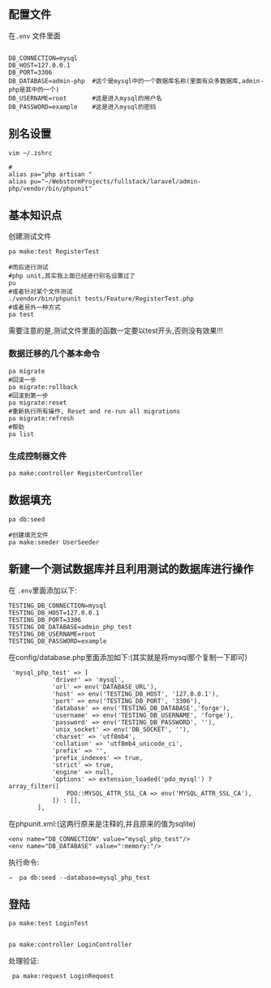 
## 配置文件
在`.env` 文件里面
```shell

DB_CONNECTION=mysql
DB_HOST=127.0.0.1
DB_PORT=3306
DB_DATABASE=admin-php  #这个是mysql中的一个数据库名称(里面有众多数据库,admin-php是其中的一个)
DB_USERNAME=root       #这是进入mysql的用户名
DB_PASSWORD=example    #这是进入mysql的密码
```

## 别名设置

```shell
vim ~/.zshrc

#
alias pa="php artisan "
alias pu="~/WebstormProjects/fullstack/laravel/admin-php/vendor/bin/phpunit"

```

## 基本知识点

创建测试文件
```shell
pa make:test RegisterTest

#而后进行测试
#php unit,其实我上面已经进行别名设置过了
pu
#或者针对某个文件测试
./vendor/bin/phpunit tests/Feature/RegisterTest.php
#或者另外一种方式
pa test
```

需要注意的是,测试文件里面的函数一定要以test开头,否则没有效果!!!

### 数据迁移的几个基本命令

```shell
pa migrate
#回滚一步
pa migrate:rollback
#回滚到第一步
pa migrate:reset
#重新执行所有操作, Reset and re-run all migrations
pa migrate:refresh
#帮助
pa list 
```

### 生成控制器文件

```shell
pa make:controller RegisterController
```


## 数据填充

```shell
pa db:seed

#创建填充文件
pa make:seeder UserSeeder
```


## 新建一个测试数据库并且利用测试的数据库进行操作
在 `.env`里面添加以下:

```shell
TESTING_DB_CONNECTION=mysql
TESTING_DB_HOST=127.0.0.1
TESTING_DB_PORT=3306
TESTING_DB_DATABASE=admin_php_test
TESTING_DB_USERNAME=root
TESTING_DB_PASSWORD=example
```

在config/database.php里面添加如下:(其实就是将mysql那个复制一下即可)

```shell
 'mysql_php_test' => [
            'driver' => 'mysql',
            'url' => env('DATABASE_URL'),
            'host' => env('TESTING_DB_HOST', '127.0.0.1'),
            'port' => env('TESTING_DB_PORT', '3306'),
            'database' => env('TESTING_DB_DATABASE','forge'),
            'username' => env('TESTING_DB_USERNAME', 'forge'),
            'password' => env('TESTING_DB_PASSWORD', ''),
            'unix_socket' => env('DB_SOCKET', ''),
            'charset' => 'utf8mb4',
            'collation' => 'utf8mb4_unicode_ci',
            'prefix' => '',
            'prefix_indexes' => true,
            'strict' => true,
            'engine' => null,
            'options' => extension_loaded('pdo_mysql') ? array_filter([
                PDO::MYSQL_ATTR_SSL_CA => env('MYSQL_ATTR_SSL_CA'),
            ]) : [],
        ],
```

在phpunit.xml:(这两行原来是注释的,并且原来的值为sqlite)

```shell
<env name="DB_CONNECTION" value="mysql_php_test"/>
<env name="DB_DATABASE" value=":memory:"/>
```

执行命令:

```shell
⇒  pa db:seed --database=mysql_php_test
```

## 登陆

```shell
pa make:test LoginTest


pa make:controller LoginController
```

处理验证:

```shell
 pa make:request LoginRequest
 
 
```


